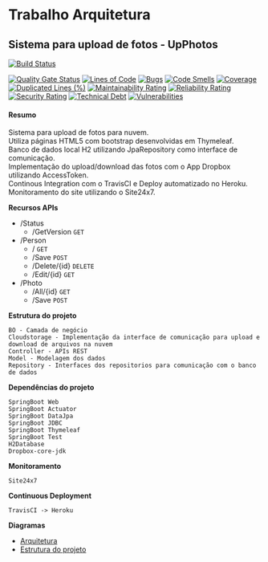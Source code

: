 # Trabalho Arquitetura

## Sistema para upload de fotos - UpPhotos

[![Build Status](https://travis-ci.org/lkrjunior/trabalhoArquitetura.svg?branch=master)](https://travis-ci.org/lkrjunior/trabalhoArquitetura)
<!--![Heroku](https://heroku-badge.herokuapp.com/?app=upphotos-uniritter)-->
[![Quality Gate Status](https://sonarcloud.io/api/project_badges/measure?project=upphotos&metric=alert_status)](https://sonarcloud.io/dashboard?id=upphotos)
[![Lines of Code](https://sonarcloud.io/api/project_badges/measure?project=upphotos&metric=ncloc)](https://sonarcloud.io/dashboard?id=upphotos)
[![Bugs](https://sonarcloud.io/api/project_badges/measure?project=upphotos&metric=bugs)](https://sonarcloud.io/dashboard?id=upphotos)
[![Code Smells](https://sonarcloud.io/api/project_badges/measure?project=upphotos&metric=code_smells)](https://sonarcloud.io/dashboard?id=upphotos)
[![Coverage](https://sonarcloud.io/api/project_badges/measure?project=upphotos&metric=coverage)](https://sonarcloud.io/dashboard?id=upphotos)
[![Duplicated Lines (%)](https://sonarcloud.io/api/project_badges/measure?project=upphotos&metric=duplicated_lines_density)](https://sonarcloud.io/dashboard?id=upphotos)
[![Maintainability Rating](https://sonarcloud.io/api/project_badges/measure?project=upphotos&metric=sqale_rating)](https://sonarcloud.io/dashboard?id=upphotos)
[![Reliability Rating](https://sonarcloud.io/api/project_badges/measure?project=upphotos&metric=reliability_rating)](https://sonarcloud.io/dashboard?id=upphotos)
[![Security Rating](https://sonarcloud.io/api/project_badges/measure?project=upphotos&metric=security_rating)](https://sonarcloud.io/dashboard?id=upphotos)
[![Technical Debt](https://sonarcloud.io/api/project_badges/measure?project=upphotos&metric=sqale_index)](https://sonarcloud.io/dashboard?id=upphotos)
[![Vulnerabilities](https://sonarcloud.io/api/project_badges/measure?project=upphotos&metric=vulnerabilities)](https://sonarcloud.io/dashboard?id=upphotos)


#### Resumo

Sistema para upload de fotos para nuvem.<br>
Utiliza páginas HTML5 com bootstrap desenvolvidas em Thymeleaf.<br>
Banco de dados local H2 utilizando JpaRepository como interface de comunicação.<br>
Implementação do upload/download das fotos com o App Dropbox utilizando AccessToken.<br>
Continous Integration com o TravisCI e Deploy automatizado no Heroku.<br>
Monitoramento do site utilizando o Site24x7.<br>

**Recursos APIs**

- /Status
    - /GetVersion ```GET```
- /Person
    - / ```GET```
    - /Save ```POST```
    - /Delete/{id} ```DELETE```
    - /Edit/{id} ```GET```
- /Photo
    - /All/{id} ```GET```
    - /Save ```POST```
        
**Estrutura do projeto**

    BO - Camada de negócio
    Cloudstorage - Implementação da interface de comunicação para upload e download de arquivos na nuvem
    Controller - APIs REST
    Model - Modelagem dos dados
    Repository - Interfaces dos repositorios para comunicação com o banco de dados

**Dependências do projeto**
    
    SpringBoot Web
    SpringBoot Actuator
    SpringBoot DataJpa
    SpringBoot JDBC
    SpringBoot Thymeleaf
    SpringBoot Test
    H2Database
    Dropbox-core-jdk
    
**Monitoramento**

    Site24x7
    
**Continuous Deployment**
    
    TravisCI -> Heroku
    
**Diagramas**
    
* [Arquitetura](https://drive.google.com/file/d/1IhIeq6IcQQE3ersfGaXCiazv_3ee2YXm/view?usp=sharing)
* [Estrutura do projeto](https://drive.google.com/file/d/1ZiaCUibWYqGDFeAtTxXkTjSgxg375h1z/view?usp=sharing)